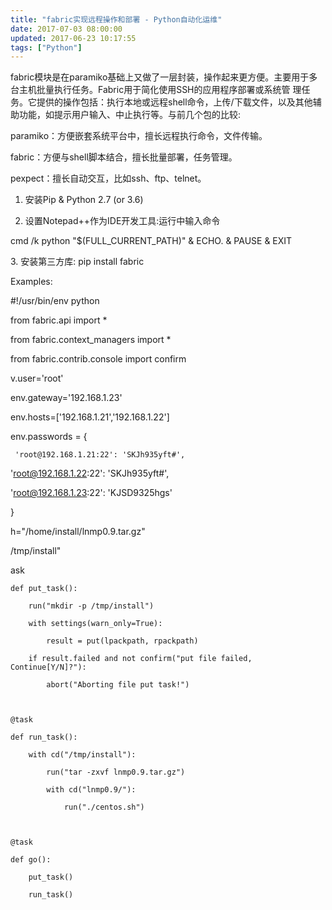 ```yaml
---
title: "fabric实现远程操作和部署 - Python自动化运维"
date: 2017-07-03 08:00:00
updated: 2017-06-23 10:17:55
tags: ["Python"]
---
```

fabric模块是在paramiko基础上又做了一层封装，操作起来更方便。主要用于多台主机批量执行任务。Fabric用于简化使用SSH的应用程序部署或系统管
理任务。它提供的操作包括：执行本地或远程shell命令，上传/下载文件，以及其他辅助功能，如提示用户输入、中止执行等。与前几个包的比较:

paramiko：方便嵌套系统平台中，擅长远程执行命令，文件传输。

fabric：方便与shell脚本结合，擅长批量部署，任务管理。

pexpect：擅长自动交互，比如ssh、ftp、telnet。

  

  1. 安装Pip & Python 2.7 (or 3.6)

  2. 设置Notepad++作为IDE开发工具:运行中输入命令 
 
 
 cmd /k python "$(FULL_CURRENT_PATH)" & ECHO. & PAUSE & EXIT

3\. 安装第三方库: pip install fabric

  

Examples:

 
 
 #!/usr/bin/env python

 from fabric.api import *

 from fabric.context_managers import *

 from fabric.contrib.console import confirm

 

v.user='root'

 env.gateway='192.168.1.23'

 env.hosts=['192.168.1.21','192.168.1.22']

 env.passwords = {

     'root@192.168.1.21:22': 'SKJh935yft#',

  'root@192.168.1.22:22': 'SKJh935yft#',

  'root@192.168.1.23:22': 'KJSD9325hgs'

 }

 

h="/home/install/lnmp0.9.tar.gz"

/tmp/install"

 

ask

    def put_task():

        run("mkdir -p /tmp/install")

        with settings(warn_only=True):

            result = put(lpackpath, rpackpath)

        if result.failed and not confirm("put file failed, Continue[Y/N]?"):

            abort("Aborting file put task!")

    

    @task

    def run_task():

        with cd("/tmp/install"):

            run("tar -zxvf lnmp0.9.tar.gz")

            with cd("lnmp0.9/"):

                run("./centos.sh")

    

    @task

    def go():

        put_task()

        run_task()

  

  

